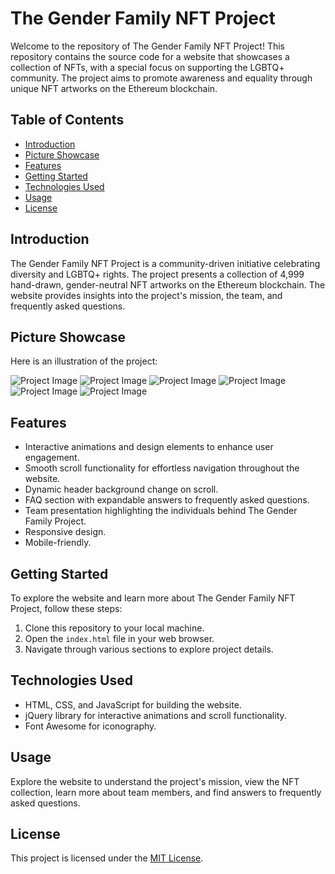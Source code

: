 # The Gender Family NFT Project

Welcome to the repository of The Gender Family NFT Project! This repository contains the source code for a website that showcases a collection of NFTs, with a special focus on supporting the LGBTQ+ community. The project aims to promote awareness and equality through unique NFT artworks on the Ethereum blockchain.

## Table of Contents

- [Introduction](#introduction)
- [Picture Showcase](#picture-showcase)
- [Features](#features)
- [Getting Started](#getting-started)
- [Technologies Used](#technologies-used)
- [Usage](#usage)
- [License](#license)

## Introduction

The Gender Family NFT Project is a community-driven initiative celebrating diversity and LGBTQ+ rights. The project presents a collection of 4,999 hand-drawn, gender-neutral NFT artworks on the Ethereum blockchain. The website provides insights into the project's mission, the team, and frequently asked questions.

## Picture Showcase
Here is an illustration of the project:

![Project Image](./assets/imgs/website/1.png)
![Project Image](./assets/imgs/website/2.png)
![Project Image](./assets/imgs/website/3.png)
![Project Image](./assets/imgs/website/4.png)
![Project Image](./assets/imgs/website/5.png)
![Project Image](./assets/imgs/website/6.png)

## Features

- Interactive animations and design elements to enhance user engagement.
- Smooth scroll functionality for effortless navigation throughout the website.
- Dynamic header background change on scroll.
- FAQ section with expandable answers to frequently asked questions.
- Team presentation highlighting the individuals behind The Gender Family Project.
- Responsive design.
- Mobile-friendly.


## Getting Started

To explore the website and learn more about The Gender Family NFT Project, follow these steps:

1. Clone this repository to your local machine.
2. Open the `index.html` file in your web browser.
3. Navigate through various sections to explore project details.

## Technologies Used

- HTML, CSS, and JavaScript for building the website.
- jQuery library for interactive animations and scroll functionality.
- Font Awesome for iconography.

## Usage

Explore the website to understand the project's mission, view the NFT collection, learn more about team members, and find answers to frequently asked questions.

## License

This project is licensed under the [MIT License](LICENSE).

